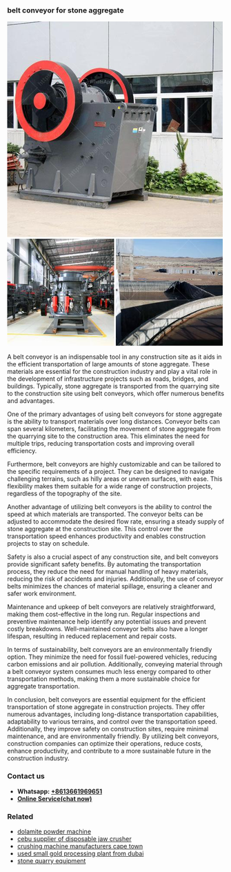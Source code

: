 <h3>belt conveyor for stone aggregate</h3><img src='1702260016.jpg' alt=''><p>A belt conveyor is an indispensable tool in any construction site as it aids in the efficient transportation of large amounts of stone aggregate. These materials are essential for the construction industry and play a vital role in the development of infrastructure projects such as roads, bridges, and buildings. Typically, stone aggregate is transported from the quarrying site to the construction site using belt conveyors, which offer numerous benefits and advantages.</p><p>One of the primary advantages of using belt conveyors for stone aggregate is the ability to transport materials over long distances. Conveyor belts can span several kilometers, facilitating the movement of stone aggregate from the quarrying site to the construction area. This eliminates the need for multiple trips, reducing transportation costs and improving overall efficiency.</p><p>Furthermore, belt conveyors are highly customizable and can be tailored to the specific requirements of a project. They can be designed to navigate challenging terrains, such as hilly areas or uneven surfaces, with ease. This flexibility makes them suitable for a wide range of construction projects, regardless of the topography of the site.</p><p>Another advantage of utilizing belt conveyors is the ability to control the speed at which materials are transported. The conveyor belts can be adjusted to accommodate the desired flow rate, ensuring a steady supply of stone aggregate at the construction site. This control over the transportation speed enhances productivity and enables construction projects to stay on schedule.</p><p>Safety is also a crucial aspect of any construction site, and belt conveyors provide significant safety benefits. By automating the transportation process, they reduce the need for manual handling of heavy materials, reducing the risk of accidents and injuries. Additionally, the use of conveyor belts minimizes the chances of material spillage, ensuring a cleaner and safer work environment.</p><p>Maintenance and upkeep of belt conveyors are relatively straightforward, making them cost-effective in the long run. Regular inspections and preventive maintenance help identify any potential issues and prevent costly breakdowns. Well-maintained conveyor belts also have a longer lifespan, resulting in reduced replacement and repair costs.</p><p>In terms of sustainability, belt conveyors are an environmentally friendly option. They minimize the need for fossil fuel-powered vehicles, reducing carbon emissions and air pollution. Additionally, conveying material through a belt conveyor system consumes much less energy compared to other transportation methods, making them a more sustainable choice for aggregate transportation.</p><p>In conclusion, belt conveyors are essential equipment for the efficient transportation of stone aggregate in construction projects. They offer numerous advantages, including long-distance transportation capabilities, adaptability to various terrains, and control over the transportation speed. Additionally, they improve safety on construction sites, require minimal maintenance, and are environmentally friendly. By utilizing belt conveyors, construction companies can optimize their operations, reduce costs, enhance productivity, and contribute to a more sustainable future in the construction industry.</p><h3>Contact us</h3><ul><li><strong>Whatsapp:&nbsp;<a href="https://wa.me/8613661969651">+8613661969651</a></strong></li><li><a href="https://swt.shibang-china.com/?git&amp;zhl&amp;belt conveyor for stone aggregate"><strong>Online Service(chat now)</strong></a></li></ul><h3>Related</h3><ul><li><a href='dolamite powder machine.md'>dolamite powder machine</a></li><li><a href='cebu supplier of disposable jaw crusher.md'>cebu supplier of disposable jaw crusher</a></li><li><a href='crushing machine manufacturers cape town.md'>crushing machine manufacturers cape town</a></li><li><a href='used small gold processing plant from dubai.md'>used small gold processing plant from dubai</a></li><li><a href='stone quarry equipment.md'>stone quarry equipment</a></li></ul>